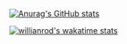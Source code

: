 [![Anurag's GitHub stats](https://github-readme-stats.vercel.app/api?username=skilkis&theme=dracula&show_icons=true&hide_border=true&include_all_commits=true&count_private=true)](https://github.com/skilkis)

[![willianrod's wakatime stats](https://github-readme-stats.vercel.app/api/wakatime?username=skilkis&theme=dracula&layout=compact&hide_border=true)](https://wakatime.com/@skilkis)

<!--
**skilkis/skilkis** is a ✨ _special_ ✨ repository because its `README.md` (this file) appears on your GitHub profile.

Here are some ideas to get you started:

- 🔭 I’m currently working on ...
- 🌱 I’m currently learning ...
- 👯 I’m looking to collaborate on ...
- 🤔 I’m looking for help with ...
- 💬 Ask me about ...
- 📫 How to reach me: ...
- 😄 Pronouns: ...
- ⚡ Fun fact: ...
-->
